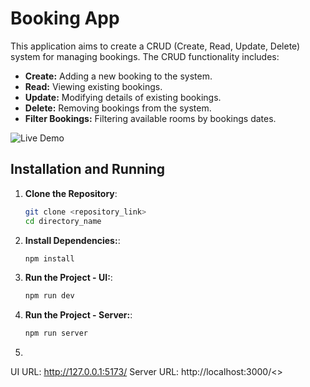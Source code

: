 # Booking App

This application aims to create a CRUD (Create, Read, Update, Delete) system for managing bookings. The CRUD functionality includes:

- **Create:** Adding a new booking to the system.
- **Read:** Viewing existing bookings.
- **Update:** Modifying details of existing bookings.
- **Delete:** Removing bookings from the system.
- **Filter Bookings:** Filtering available rooms by bookings dates.

![Live Demo](https://github.com/gabrielrossetto/booking/assets/42679806/a16fb63b-fada-4cbf-ba77-43ce2536afd9)


## Installation and Running

1. **Clone the Repository**:
   
   ```bash
   git clone <repository_link>
   cd directory_name

2. **Install Dependencies:**:
   
   ```bash
   npm install

3. **Run the Project - UI:**:
   
   ```bash
   npm run dev

4. **Run the Project - Server:**:
   
   ```bash
   npm run server

5.

  UI URL: http://127.0.0.1:5173/
  Server URL: http://localhost:3000/<> 